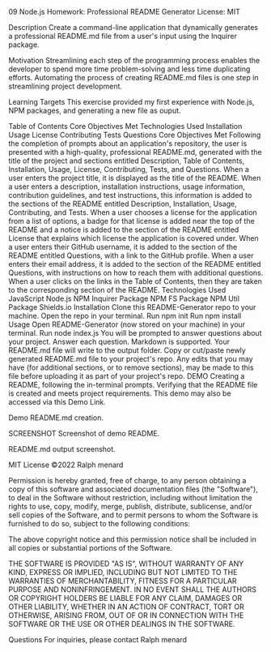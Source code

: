 09 Node.js Homework: Professional README Generator
License: MIT

Description
Create a command-line application that dynamically generates a professional README.md file from a user's input using the Inquirer package.

Motivation
Streamlining each step of the programming process enables the developer to spend more time problem-solving and less time duplicating efforts. Automating the process of creating README.md files is one step in streamlining project development.

Learning Targets
This exercise provided my first experience with Node.js, NPM packages, and generating a new file as ouput.

Table of Contents
Core Objectives Met
Technologies Used
Installation
Usage
License
Contributing
Tests
Questions
Core Objectives Met
Following the completion of prompts about an application's repository, the user is presented with a high-quality, professional README.md, generated with the title of the project and sections entitled Description, Table of Contents, Installation, Usage, License, Contributing, Tests, and Questions.
When a user enters the project title, it is displayed as the title of the README.
When a user enters a description, installation instructions, usage information, contribution guidelines, and test instructions, this information is added to the sections of the README entitled Description, Installation, Usage, Contributing, and Tests.
When a user chooses a license for the application from a list of options, a badge for that license is added near the top of the README and a notice is added to the section of the README entitled License that explains which license the application is covered under.
When a user enters their GitHub username, it is added to the section of the README entitled Questions, with a link to the GitHub profile.
When a user enters their email address, it is added to the section of the README entitled Questions, with instructions on how to reach them with additional questions.
When a user clicks on the links in the Table of Contents, then they are taken to the corresponding section of the README.
Technologies Used
JavaScript
Node.js
NPM Inquirer Package
NPM FS Package
NPM Util Package
Shields.io
Installation
Clone this README-Generator repo to your machine.
Open the repo in your terminal.
Run npm init
Run npm install
Usage
Open README-Generator (now stored on your machine) in your terminal.
Run node index.js
You will be prompted to answer questions about your project. Answer each question. Markdown is supported.
Your README.md file will write to the output folder.
Copy or cut/paste newly generated README.md file to your project's repo. Any edits that you may have (for additional sections, or to remove sections), may be made to this file before uploading it as part of your project's repo.
DEMO Creating a README, following the in-terminal prompts. Verifying that the README file is created and meets project requirements. This demo may also be accessed via this Demo Link.

Demo README.md creation.

SCREENSHOT Screenshot of demo README.

README.md output screenshot.

MIT License
©2022 Ralph menard

Permission is hereby granted, free of charge, to any person obtaining a copy of this software and associated documentation files (the "Software"), to deal in the Software without restriction, including without limitation the rights to use, copy, modify, merge, publish, distribute, sublicense, and/or sell copies of the Software, and to permit persons to whom the Software is furnished to do so, subject to the following conditions:

The above copyright notice and this permission notice shall be included in all copies or substantial portions of the Software.

THE SOFTWARE IS PROVIDED "AS IS", WITHOUT WARRANTY OF ANY KIND, EXPRESS OR IMPLIED, INCLUDING BUT NOT LIMITED TO THE WARRANTIES OF MERCHANTABILITY, FITNESS FOR A PARTICULAR PURPOSE AND NONINFRINGEMENT. IN NO EVENT SHALL THE AUTHORS OR COPYRIGHT HOLDERS BE LIABLE FOR ANY CLAIM, DAMAGES OR OTHER LIABILITY, WHETHER IN AN ACTION OF CONTRACT, TORT OR OTHERWISE, ARISING FROM, OUT OF OR IN CONNECTION WITH THE SOFTWARE OR THE USE OR OTHER DEALINGS IN THE SOFTWARE.

Questions
For inquiries, please contact Ralph menard